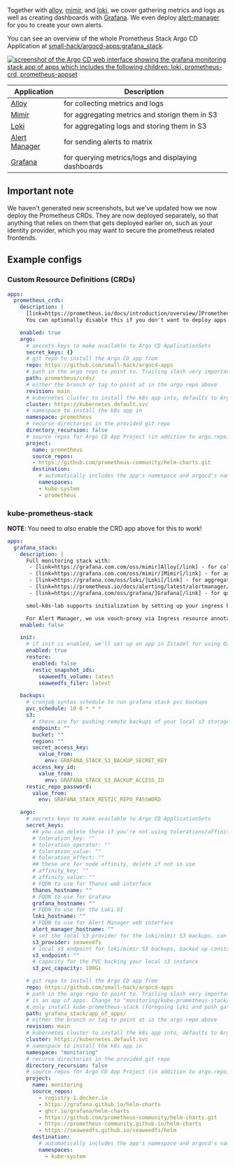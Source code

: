 Together with [alloy](https://grafana.com/oss/alloy/), [mimir](https://grafana.com/oss/mimir/), and [loki](https://grafana.com/oss/loki/), we cover gathering metrics and logs as well as creating dashboards with [Grafana](https://grafana.com/). We even deploy [alert-manager](https://prometheus.io/docs/alerting/latest/alertmanager/) for you to create your own alerts.

You can see an overview of the whole Prometheus Stack Argo CD Application at [small-hack/argocd-apps:grafana_stack](https://github.com/small-hack/argocd-apps/tree/main/grafana_stack).

<a href="../../assets/images/screenshots/grafana_stack.png">
<img src="../../assets/images/screenshots/grafana_stack.png" alt="screenshot of the Argo CD web interface showing the grafana monitoring stack app of apps which includes the following children: loki, prometheus-crd, prometheus-appset">
</a>

| Application                                                               | Description                                         |
|---------------------------------------------------------------------------|-----------------------------------------------------|
| [Alloy](https://grafana.com.com/oss/mimir)                                | for collecting metrics and logs                     |
| [Mimir](https://grafana.com.com/oss/mimir/)                               | for aggregating metrics and storign them in S3      |
| [Loki](https://grafana.com/oss/loki/)                                     | for aggregating logs and storing them in S3         |
| [Alert Manager](https://prometheus.io/docs/alerting/latest/alertmanager/) | for sending alerts to matrix                        |
| [Grafana](https://grafana.com/oss/grafana/)                               | for querying metrics/logs and displaying dashboards |

## Important note

We haven't generated new screenshots, but we've updated how we now deploy the Prometheus CRDs. They are now deployed separately, so that anything that relies on them that gets deployed earlier on, such as your identity provider, which you may want to secure the prometheus related frontends.

## Example configs

### Custom Resource Definitions (CRDs)

```yaml
apps:
  prometheus_crds:
    description: |
      [link=https://prometheus.io/docs/introduction/overview/]Prometheus[/link] CRDs to start with.
      You can optionally disable this if you don't want to deploy apps with metrics.

    enabled: true
    argo:
      # secrets keys to make available to Argo CD ApplicationSets
      secret_keys: {}
      # git repo to install the Argo CD app from
      repo: https://github.com/small-hack/argocd-apps
      # path in the argo repo to point to. Trailing slash very important!
      path: prometheus/crds/
      # either the branch or tag to point at in the argo repo above
      revision: main
      # kubernetes cluster to install the k8s app into, defaults to Argo CD default
      cluster: https://kubernetes.default.svc
      # namespace to install the k8s app in
      namespace: prometheus
      # recurse directories in the provided git repo
      directory_recursion: false
      # source repos for Argo CD App Project (in addition to argo.repo)
      project:
        name: prometheus
        source_repos:
        - https://github.com/prometheus-community/helm-charts.git
        destination:
          # automatically includes the app's namespace and argocd's namespace
          namespaces:
          - kube-system
          - prometheus
```

### kube-prometheus-stack

**NOTE**: You need to *also* enable the CRD app above for this to work!

```yaml
apps:
  grafana_stack:
    description: |
      Full monitoring stack with:
       - [link=https://grafana.com.com/oss/mimir]Alloy[/link] - for collecting metrics and logs
       - [link=https://grafana.com.com/oss/mimir/]Mimir[/link] - for aggregating metrics and storign them in S3
       - [link=https://grafana.com/oss/loki/]Loki[/link] - for aggregating logs and storing them in S3
       - [link=https://prometheus.io/docs/alerting/latest/alertmanager/]Alert Manager[/link] - for sending alerts to matrix
       - [link=https://grafana.com/oss/grafana/]Grafana[/link] - for querying metrics/logs and displaying dashboards

      smol-k8s-lab supports initialization by setting up your ingress hostnames. It will also setup Oauth2 for Grafana directly by creating an app in Zitadel for you.

      For Alert Manager, we use vouch-proxy via Ingress resource annotations to forward users to Zitadel for auth, so the frontend is not insecure.
    enabled: false

    init:
      # if init is enabled, we'll set up an app in Zitadel for using Oauth2 with Grafana
      enabled: true
      restore:
        enabled: false
        restic_snapshot_ids:
          seaweedfs_volume: latest
          seaweedfs_filer: latest

    backups:
      # cronjob syntax schedule to run grafana stack pvc backups
      pvc_schedule: 10 0 * * *
      s3:
        # these are for pushing remote backups of your local s3 storage, for speed and cost optimization
        endpoint: ""
        bucket: ""
        region: ""
        secret_access_key:
          value_from:
            env: GRAFANA_STACK_S3_BACKUP_SECRET_KEY
        access_key_id:
          value_from:
            env: GRAFANA_STACK_S3_BACKUP_ACCESS_ID
      restic_repo_password:
        value_from:
          env: GRAFANA_STACK_RESTIC_REPO_PASSWORD

    argo:
      # secrets keys to make available to Argo CD ApplicationSets
      secret_keys:
        ## you can delete these if you're not using tolerations/affinity
        # toleration_key: ""
        # toleration_operator: ""
        # toleration_value: ""
        # toleration_effect: ""
        ## these are for node affinity, delete if not in use
        # affinity_key: ""
        # affinity_value: ""
        # FQDN to use for Thanos web interface
        thanos_hostname: ""
        # FQDN to use for Grafana
        grafana_hostname: ""
        # FQDN to use for the Loki UI
        loki_hostname: ""
        # FQDN to use for Alert Manager web interface
        alert_manager_hostname: ""
        # set the local s3 provider for the loki/mimir S3 backups. can be minio or seaweedfs
        s3_provider: seaweedfs
        # local s3 endpoint for loki/mimir S3 backups, backed up constantly
        s3_endpoint: ""
        # capacity for the PVC backing your local s3 instance
        s3_pvc_capacity: 100Gi

      # git repo to install the Argo CD app from
      repo: https://github.com/small-hack/argocd-apps
      # path in the argo repo to point to. Trailing slash very important! This
      # is an app of apps. Change to "monitoring/kube-prometheus-stack/" to
      # only install kube-prometheus-stack (foregoing loki and push gateway)
      path: grafana_stack/app_of_apps/
      # either the branch or tag to point at in the argo repo above
      revision: main
      # kubernetes cluster to install the k8s app into, defaults to Argo CD default
      cluster: https://kubernetes.default.svc
      # namespace to install the k8s app in
      namespace: "monitoring"
      # recurse directories in the provided git repo
      directory_recursion: false
      # source repos for Argo CD App Project (in addition to argo.repo)
      project:
        name: monitoring
        source_repos:
          - registry-1.docker.io
          - https://grafana.github.io/helm-charts
          - ghcr.io/grafana/helm-charts
          - https://github.com/prometheus-community/helm-charts.git
          - https://prometheus-community.github.io/helm-charts
          - https://seaweedfs.github.io/seaweedfs/helm
        destination:
          # automatically includes the app's namespace and argocd's namespace
          namespaces:
            - kube-system
```
